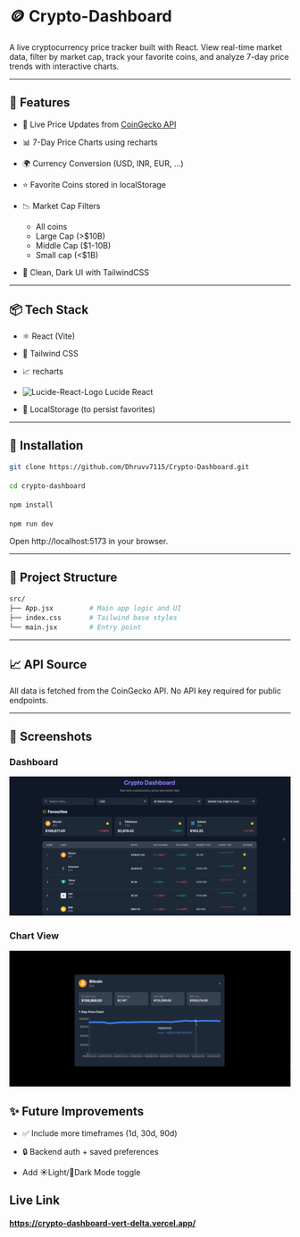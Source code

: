 # 🪙 Crypto-Dashboard

A live cryptocurrency price tracker built with React. View real-time market data, filter by market cap, track your favorite coins, and analyze 7-day price trends with interactive charts.

---

## 🚀 Features

- 🔄 Live Price Updates from [CoinGecko API](https://www.coingecko.com/en/api)

- 📊 7-Day Price Charts using recharts

- 🌍 Currency Conversion (USD, INR, EUR, ...)

- ⭐ Favorite Coins stored in localStorage

- 📉 Market Cap Filters
  - All coins
  - Large Cap (>$10B)
  - Middle Cap ($1-10B)
  - Small cap (<$1B)

- 🌙 Clean, Dark UI with TailwindCSS

---

## 📦 Tech Stack

- ⚛️ React (Vite)

- 💨 Tailwind CSS

- 📈 recharts

- ![Lucide-React-Logo](https://lucide.dev/logo.dark.svg) Lucide React

- 🧠 LocalStorage (to persist favorites)

---

## 🔧 Installation

```bash
git clone https://github.com/Dhruvv7115/Crypto-Dashboard.git

cd crypto-dashboard

npm install

npm run dev
```
Open http://localhost:5173 in your browser.

---

## 📁 Project Structure

```bash 
src/
├── App.jsx         # Main app logic and UI
├── index.css       # Tailwind base styles
└── main.jsx        # Entry point
```

---

## 📈 API Source

All data is fetched from the CoinGecko API. No API key required for public endpoints.

---

## 📸 Screenshots

### Dashboard

![Dashboard](./public/images/Dashboard.png)

### Chart View
![Chart View](./public/images/ChartView.png)


## ✨ Future Improvements

- ✅ Include more timeframes (1d, 30d, 90d)

- 🔒 Backend auth + saved preferences

- Add ☀️Light/🌙Dark Mode toggle

## Live Link

#### **https://crypto-dashboard-vert-delta.vercel.app/**